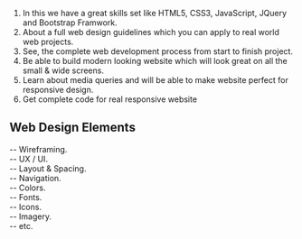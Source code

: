 1.  In this we have a great skills set like HTML5, CSS3, JavaScript, JQuery and Bootstrap Framwork.
2.  About a full web design guidelines which you can apply to real world web projects. 
3.  See, the complete web development process from start to finish project.
4.  Be able to build modern looking website which will look great on all the small & wide screens.
5.  Learn about media queries and will be able to make website perfect for responsive design.
6.  Get complete code for real responsive website

## Web Design Elements<br>
-- Wireframing.<br>
-- UX / UI.<br>
-- Layout & Spacing.<br>
-- Navigation.<br>
-- Colors.<br>
-- Fonts.<br>
-- Icons.<br>
-- Imagery.<br>
-- etc.<br>
